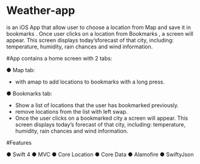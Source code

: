 # Weather-app
is an iOS App that allow user to choose a location from Map and save it in bookmarks . Once user clicks on a location from Bookmarks 
, a screen will appear. This screen displays today’sforecast of that city, including: temperature, humidity,
rain chances and wind information.

#App contains a home screen with 2 tabs:

● Map tab:
- with  amap to add locations to bookmarks with a long press.

● Bookmarks tab:
- Show a list of locations that the user has bookmarked previously.
- remove locations from the list with left swap.
- Once the user clicks on a bookmarked city a screen will appear. This screen displays today’s
forecast of that city, including: temperature, humidity, rain chances and wind information.

#Features

● Swift 4
● MVC 
● Core Location
● Core Data
● Alamofire
● SwiftyJson
